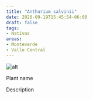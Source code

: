```yaml
---
title: "Anthurium salvinii"
date: 2020-09-19T15:45:54-06:00
draft: false
tags:
- Nativas
areas:
- Monteverde
- Valle Central
---
```

![alt](//via.placeholder.com/640x150)

Plant name

Description
